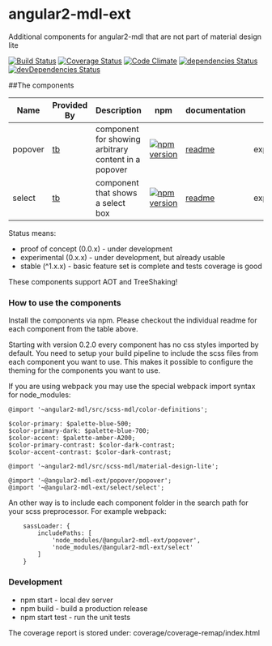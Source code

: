 # angular2-mdl-ext
Additional components for angular2-mdl that are not part of material design lite

[![Build Status](https://travis-ci.org/mseemann/angular2-mdl-ext.svg?branch=master)](https://travis-ci.org/mseemann/angular2-mdl-ext)
[![Coverage Status](https://coveralls.io/repos/github/mseemann/angular2-mdl-ext/badge.svg?branch=master)](https://coveralls.io/github/mseemann/angular2-mdl-ext?branch=master)
[![Code Climate](https://codeclimate.com/github/mseemann/angular2-mdl-ext/badges/gpa.svg)](https://codeclimate.com/github/mseemann/angular2-mdl-ext)
[![dependencies Status](https://david-dm.org/mseemann/angular2-mdl-ext/status.svg)](https://david-dm.org/mseemann/angular2-mdl-ext)
[![devDependencies Status](https://david-dm.org/mseemann/angular2-mdl-ext/dev-status.svg)](https://david-dm.org/mseemann/angular2-mdl-ext?type=dev)


##The components

| Name | Provided By | Description | npm | documentation | status
| --- | --- | --- | --- | --- | --- |
| popover | [tb](https://github.com/tb) | component for showing arbitrary content in a popover | [![npm version](https://badge.fury.io/js/%40angular2-mdl-ext%2Fpopover.svg)](https://badge.fury.io/js/%40angular2-mdl-ext%2Fpopover)| [readme](https://github.com/mseemann/angular2-mdl-ext/tree/master/src/components/popover) | experimental
| select | [tb](https://github.com/tb) | component that shows a select box | [![npm version](https://badge.fury.io/js/%40angular2-mdl-ext%2Fselect.svg)](https://badge.fury.io/js/%40angular2-mdl-ext%2Fselect)| [readme](https://github.com/mseemann/angular2-mdl-ext/tree/master/src/components/select) | experimental

Status means:

* proof of concept (0.0.x) - under development
* experimental (0.x.x) - under development, but already usable
* stable (^1.x.x) - basic feature set is complete and tests coverage is good

These components support AOT and TreeShaking!

### How to use the components
Install the components via npm. Please checkout the individual readme for each component from the table above.
 
Starting with version 0.2.0 every component has no css styles imported by default. You need to setup your build pipeline 
to include the scss files from each component you want to use. This makes it possible to configure the theming for
the components you want to use.

If you are using webpack you may use the special webpack import syntax for node_modules:

```
@import '~angular2-mdl/src/scss-mdl/color-definitions';

$color-primary: $palette-blue-500;
$color-primary-dark: $palette-blue-700;
$color-accent: $palette-amber-A200;
$color-primary-contrast: $color-dark-contrast;
$color-accent-contrast: $color-dark-contrast;

@import '~angular2-mdl/src/scss-mdl/material-design-lite';

@import '~@angular2-mdl-ext/popover/popover';
@import '~@angular2-mdl-ext/select/select';
```

An other way is to include each component folder in the search path for your scss preprocessor. For example webpack:

```
	sassLoader: {
		includePaths: [
			'node_modules/@angular2-mdl-ext/popover',
			'node_modules/@angular2-mdl-ext/select'
		]
	}
```

### Development

* npm start - local dev server
* npm build - build a production release
* npm start test - run the unit tests

The coverage report is stored under: coverage/coverage-remap/index.html
